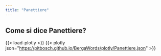 ```yaml
---
title: "Panettiere"
---
```


## Come si dice Panettiere?

{{< load-plotly >}}
{{< plotly json="https://pitbosch.github.io/BergaWords/plotly/Panettiere.json" >}}